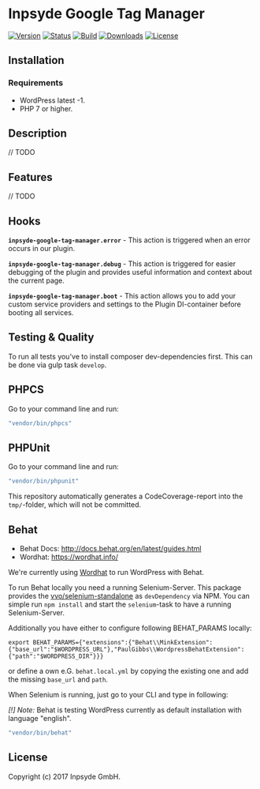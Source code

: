 # Inpsyde Google Tag Manager

[![Version](https://img.shields.io/packagist/v/inpsyde/google-tag-manager.svg)](https://packagist.org/packages/inpsyde/google-tag-manager)
[![Status](https://img.shields.io/badge/status-active-brightgreen.svg)](https://github.com/inpsyde/google-tag-manager)
[![Build](https://img.shields.io/travis/inpsyde/google-tag-manager.svg)](https://travis-ci.org/inpsyde/google-tag-manager)
[![Downloads](https://img.shields.io/packagist/dt/inpsyde/google-tag-manager.svg)](https://packagist.org/packages/inpsyde/google-tag-manager)
[![License](https://img.shields.io/packagist/l/inpsyde/google-tag-manager.svg)](https://packagist.org/packages/inpsyde/google-tag-manager)

## Installation

### Requirements

* WordPress latest -1.
* PHP 7 or higher.


## Description

// TODO


## Features

// TODO

## Hooks

**`inpsyde-google-tag-manager.error`** - This action is triggered when an error occurs in our plugin.

**`inpsyde-google-tag-manager.debug`** - This action is triggered for easier debugging of the plugin and provides useful information and context about the current page.

**`inpsyde-google-tag-manager.boot`** - This action allows you to add your custom service providers and settings to the Plugin DI-container before booting all services.

## Testing & Quality
To run all tests you've to install composer dev-dependencies first. This can be done via gulp task `develop`.

## PHPCS
Go to your command line and run:

```bash
"vendor/bin/phpcs"
```

## PHPUnit
Go to your command line and run:

```bash
"vendor/bin/phpunit"
```

This repository automatically generates a CodeCoverage-report into the `tmp/`-folder, which will not be committed.

## Behat

* Behat Docs: http://docs.behat.org/en/latest/guides.html
* Wordhat: https://wordhat.info/

We're currently using [Wordhat](https://wordhat.info/) to run WordPress with Behat.

To run Behat locally you need a running Selenium-Server. This package provides the [vvo/selenium-standalone](https://github.com/vvo/selenium-standalone) as `devDependency` via NPM. You can simple run `npm install` and start the `selenium`-task to have a running Selenium-Server.

Additionally you have either to configure following BEHAT_PARAMS locally:

```
export BEHAT_PARAMS={"extensions":{"Behat\\MinkExtension":{"base_url":"$WORDPRESS_URL"},"PaulGibbs\\WordpressBehatExtension":{"path":"$WORDPRESS_DIR"}}}
```

or define a own e.G. `behat.local.yml` by copying the existing one and add the missing `base_url` and `path`.

When Selenium is running, just go to your CLI and type in following:

*[!] Note:* Behat is testing WordPress currently as default installation with language "english".

```bash
"vendor/bin/behat"
```

## License
   
Copyright (c) 2017 Inpsyde GmbH.
